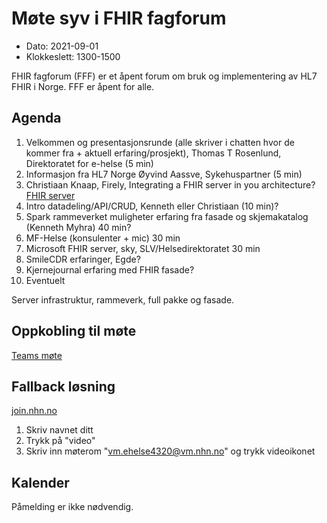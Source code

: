 # Møte syv i FHIR fagforum

* Dato: 2021-09-01
* Klokkeslett: 1300-1500

FHIR fagforum (FFF) er et åpent forum om bruk og implementering av HL7 FHIR i Norge. FFF er åpent for alle.

## Agenda

1. Velkommen og presentasjonsrunde (alle skriver i chatten hvor de kommer fra + aktuell erfaring/prosjekt), Thomas T Rosenlund, Direktoratet for e-helse (5 min)
1. Informasjon fra HL7 Norge Øyvind Aassve, Sykehuspartner (5 min)
1. Christiaan Knaap, Firely, Integrating a FHIR server in you architecture? [FHIR server](https://www.youtube.com/watch?v=TLc5FNxp0HE)
1. Intro datadeling/API/CRUD, Kenneth eller Christiaan (10 min)?
1. Spark rammeverket muligheter erfaring fra fasade og skjemakatalog (Kenneth Myhra) 40 min?
1. MF-Helse (konsulenter + mic) 30 min
1. Microsoft FHIR server, sky, SLV/Helsedirektoratet 30 min
1. SmileCDR erfaringer, Egde?
1. Kjernejournal erfaring med FHIR fasade?
1. Eventuelt

Server infrastruktur, rammeverk, full pakke og fasade.

## Oppkobling til møte

[Teams møte](https://teams.microsoft.com/l/meetup-join/19%3ameeting_NGM1NmE0YTctMmRjZS00NTNkLTgxYjctNmY0ZDI4OGIxNDBk%40thread.v2/0?context=%7b%22Tid%22%3a%221f8fc8cc-99b4-410a-95fa-286dd143b04d%22%2c%22Oid%22%3a%22a216d89f-4166-4e08-9907-183e70a2a420%22%7d)

## Fallback løsning

[join.nhn.no](http://join.nhn.no)

1. Skriv navnet ditt  
1. Trykk på "video"  
1. Skriv inn møterom "vm.ehelse4320@vm.nhn.no" og trykk videoikonet  

## Kalender

Påmelding er ikke nødvendig.
